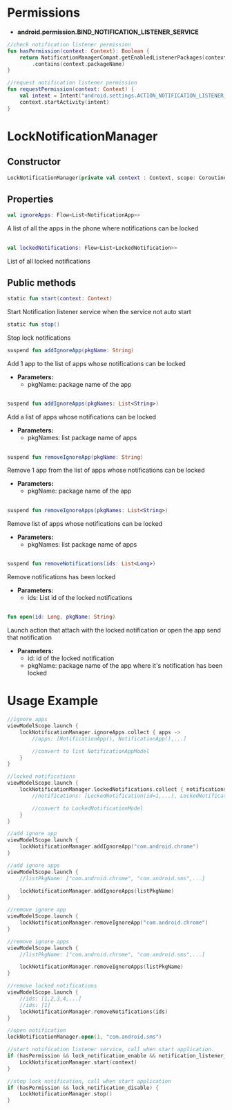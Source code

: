 # Permissions

- **android.permission.BIND_NOTIFICATION_LISTENER_SERVICE**

```kotlin
//check notification listener permission
fun hasPermission(context: Context): Boolean {
    return NotificationManagerCompat.getEnabledListenerPackages(context)
        .contains(context.packageName)
}

//request notification listener permission
fun requestPermission(context: Context) {
    val intent = Intent("android.settings.ACTION_NOTIFICATION_LISTENER_SETTINGS")
    context.startActivity(intent)
}
```

# LockNotificationManager

## Constructor

```kotlin
LockNotificationManager(private val context : Context, scope: CoroutineScope)
```

## Properties

```kotlin
val ignoreApps: Flow<List<NotificationApp>>
```

A list of all the apps in the phone where notifications can be locked

##

```kotlin
val lockedNotifications: Flow<List<LockedNotification>>
```

List of all locked notifications

## Public methods

```kotlin
static fun start(context: Context)
```

Start Notification listener service when the service not auto start

```kotlin
static fun stop()
```

Stop lock notifications

```kotlin
suspend fun addIgnoreApp(pkgName: String)
```

Add 1 app to the list of apps whose notifications can be locked

- **Parameters:**
  - pkgName: package name of the app

##

```kotlin
suspend fun addIgnoreApps(pkgNames: List<String>)
```

Add a list of apps whose notifications can be locked

- **Parameters:**
  - pkgNames: list package name of apps

##

```kotlin
suspend fun removeIgnoreApp(pkgName: String)
```

Remove 1 app from the list of apps whose notifications can be locked

- **Parameters:**
  - pkgName: package name of the app

##

```kotlin
suspend fun removeIgnoreApps(pkgNames: List<String>)
```

Remove list of apps whose notifications can be locked

- **Parameters:**
  - pkgNames: list package name of apps

##

```kotlin
suspend fun removeNotifications(ids: List<Long>)
```

Remove notifications has been locked

- **Parameters:**
  - ids: List id of the locked notifications

##

```kotlin
fun open(id: Long, pkgName: String)
```

Launch action that attach with the locked notification or open the app send that notification

- **Parameters:**
  - id: id of the locked notification
  - pkgName: package name of the app where it's notification has been locked

# Usage Example

```kotlin
//ignore apps
viewModelScope.launch {
    lockNotificationManager.ignoreApps.collect { apps ->
        //apps: [NotificationApp(), NotificationApp(),...]

        //convert to list NotificationAppModel
    }
}

//locked notifications
viewModelScope.launch {
    lockNotificationManager.lockedNotifications.collect { notifications ->
        //notifications: [LockedNotification(id=1,...), LockedNotification(id=2,...),...]

        //convert to LockedNotificationModel
    }
}

//add ignore app
viewModelScope.launch {
    lockNotificationManager.addIgnoreApp("com.android.chrome")
}

//add ignore apps
viewModelScope.launch {
    //listPkgName: ["com.android.chrome", "com.android.sms",...]

    lockNotificationManager.addIgnoreApps(listPkgName)
}

//remove ignore app
viewModelScope.launch {
    lockNotificationManager.removeIgnoreApp("com.android.chrome")
}

//remove ignore apps
viewModelScope.launch {
    //listPkgName: ["com.android.chrome", "com.android.sms",...]

    lockNotificationManager.removeIgnoreApps(listPkgName)
}

//remove locked notifications
viewModelScope.launch {
    //ids: [1,2,3,4,...]
    //ids: [1]
    lockNotificationManager.removeNotifications(ids)
}

//open notification
lockNotificationManager.open(1, "com.android.sms")

//start notification listener service, call when start application.
if (hasPermission && lock_notification_enable && notification_listener_service_not_running) {
    LockNotificationManager.start(context)
}

//stop lock notification, call when start application
if (hasPermission && lock_notification_disable) {
    LockNotificationManager.stop()
}

```